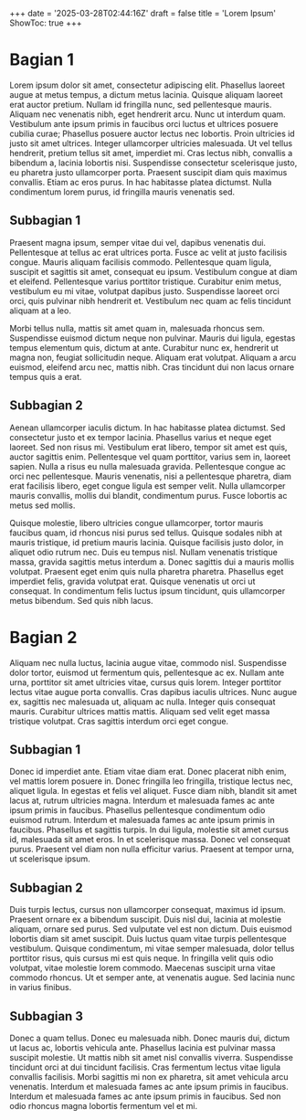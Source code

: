 +++
date = '2025-03-28T02:44:16Z'
draft = false
title = 'Lorem Ipsum'
ShowToc: true
+++
# Bagian 1
Lorem ipsum dolor sit amet, consectetur adipiscing elit. Phasellus laoreet augue at metus tempus, a dictum metus lacinia. Quisque aliquam laoreet erat auctor pretium. Nullam id fringilla nunc, sed pellentesque mauris. Aliquam nec venenatis nibh, eget hendrerit arcu. Nunc ut interdum quam. Vestibulum ante ipsum primis in faucibus orci luctus et ultrices posuere cubilia curae; Phasellus posuere auctor lectus nec lobortis. Proin ultricies id justo sit amet ultrices. Integer ullamcorper ultricies malesuada. Ut vel tellus hendrerit, pretium tellus sit amet, imperdiet mi. Cras lectus nibh, convallis a bibendum a, lacinia lobortis nisi. Suspendisse consectetur scelerisque justo, eu pharetra justo ullamcorper porta. Praesent suscipit diam quis maximus convallis. Etiam ac eros purus. In hac habitasse platea dictumst. Nulla condimentum lorem purus, id fringilla mauris venenatis sed.

## Subbagian 1
Praesent magna ipsum, semper vitae dui vel, dapibus venenatis dui. Pellentesque at tellus ac erat ultrices porta. Fusce ac velit at justo facilisis congue. Mauris aliquam facilisis commodo. Pellentesque quam ligula, suscipit et sagittis sit amet, consequat eu ipsum. Vestibulum congue at diam et eleifend. Pellentesque varius porttitor tristique. Curabitur enim metus, vestibulum eu mi vitae, volutpat dapibus justo. Suspendisse laoreet orci orci, quis pulvinar nibh hendrerit et. Vestibulum nec quam ac felis tincidunt aliquam at a leo.

Morbi tellus nulla, mattis sit amet quam in, malesuada rhoncus sem. Suspendisse euismod dictum neque non pulvinar. Mauris dui ligula, egestas tempus elementum quis, dictum at ante. Curabitur nunc ex, hendrerit ut magna non, feugiat sollicitudin neque. Aliquam erat volutpat. Aliquam a arcu euismod, eleifend arcu nec, mattis nibh. Cras tincidunt dui non lacus ornare tempus quis a erat.

## Subbagian 2
Aenean ullamcorper iaculis dictum. In hac habitasse platea dictumst. Sed consectetur justo et ex tempor lacinia. Phasellus varius et neque eget laoreet. Sed non risus mi. Vestibulum erat libero, tempor sit amet est quis, auctor sagittis enim. Pellentesque vel quam porttitor, varius sem in, laoreet sapien. Nulla a risus eu nulla malesuada gravida. Pellentesque congue ac orci nec pellentesque. Mauris venenatis, nisi a pellentesque pharetra, diam erat facilisis libero, eget congue ligula est semper velit. Nulla ullamcorper mauris convallis, mollis dui blandit, condimentum purus. Fusce lobortis ac metus sed mollis.

Quisque molestie, libero ultricies congue ullamcorper, tortor mauris faucibus quam, id rhoncus nisi purus sed tellus. Quisque sodales nibh at mauris tristique, id pretium mauris lacinia. Quisque facilisis justo dolor, in aliquet odio rutrum nec. Duis eu tempus nisl. Nullam venenatis tristique massa, gravida sagittis metus interdum a. Donec sagittis dui a mauris mollis volutpat. Praesent eget enim quis nulla pharetra pharetra. Phasellus eget imperdiet felis, gravida volutpat erat. Quisque venenatis ut orci ut consequat. In condimentum felis luctus ipsum tincidunt, quis ullamcorper metus bibendum. Sed quis nibh lacus.

# Bagian 2
Aliquam nec nulla luctus, lacinia augue vitae, commodo nisl. Suspendisse dolor tortor, euismod ut fermentum quis, pellentesque ac ex. Nullam ante urna, porttitor sit amet ultricies vitae, cursus quis lorem. Integer porttitor lectus vitae augue porta convallis. Cras dapibus iaculis ultrices. Nunc augue ex, sagittis nec malesuada ut, aliquam ac nulla. Integer quis consequat mauris. Curabitur ultrices mattis mattis. Aliquam sed velit eget massa tristique volutpat. Cras sagittis interdum orci eget congue.

## Subbagian 1
Donec id imperdiet ante. Etiam vitae diam erat. Donec placerat nibh enim, vel mattis lorem posuere in. Donec fringilla leo fringilla, tristique lectus nec, aliquet ligula. In egestas et felis vel aliquet. Fusce diam nibh, blandit sit amet lacus at, rutrum ultricies magna. Interdum et malesuada fames ac ante ipsum primis in faucibus. Phasellus pellentesque condimentum odio euismod rutrum. Interdum et malesuada fames ac ante ipsum primis in faucibus. Phasellus et sagittis turpis. In dui ligula, molestie sit amet cursus id, malesuada sit amet eros. In et scelerisque massa. Donec vel consequat purus. Praesent vel diam non nulla efficitur varius. Praesent at tempor urna, ut scelerisque ipsum.

## Subbagian 2
Duis turpis lectus, cursus non ullamcorper consequat, maximus id ipsum. Praesent ornare ex a bibendum suscipit. Duis nisl dui, lacinia at molestie aliquam, ornare sed purus. Sed vulputate vel est non dictum. Duis euismod lobortis diam sit amet suscipit. Duis luctus quam vitae turpis pellentesque vestibulum. Quisque condimentum, mi vitae semper malesuada, dolor tellus porttitor risus, quis cursus mi est quis neque. In fringilla velit quis odio volutpat, vitae molestie lorem commodo. Maecenas suscipit urna vitae commodo rhoncus. Ut et semper ante, at venenatis augue. Sed lacinia nunc in varius finibus.

## Subbagian 3
Donec a quam tellus. Donec eu malesuada nibh. Donec mauris dui, dictum ut lacus ac, lobortis vehicula ante. Phasellus lacinia est pulvinar massa suscipit molestie. Ut mattis nibh sit amet nisl convallis viverra. Suspendisse tincidunt orci at dui tincidunt facilisis. Cras fermentum lectus vitae ligula convallis facilisis. Morbi sagittis mi non ex pharetra, sit amet vehicula arcu venenatis. Interdum et malesuada fames ac ante ipsum primis in faucibus. Interdum et malesuada fames ac ante ipsum primis in faucibus. Sed non odio rhoncus magna lobortis fermentum vel et mi. 
